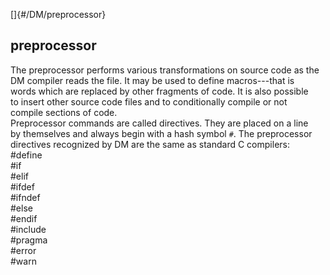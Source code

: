 []{#/DM/preprocessor}    
## preprocessor    
The preprocessor performs various transformations on source code as the    
DM compiler reads the file. It may be used to define macros---that is    
words which are replaced by other fragments of code. It is also possible    
to insert other source code files and to conditionally compile or not    
compile sections of code.    
Preprocessor commands are called directives. They are placed on a line    
by themselves and always begin with a hash symbol `#`. The preprocessor    
directives recognized by DM are the same as standard C compilers:    
    #define    
    #if    
    #elif    
    #ifdef    
    #ifndef    
    #else    
    #endif    
    #include    
    #pragma    
    #error    
    #warn  
